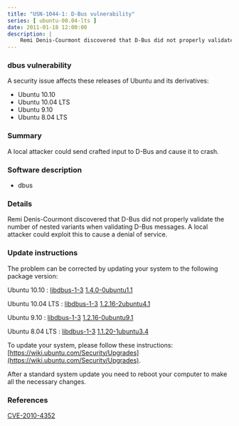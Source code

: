```yaml
---
title: "USN-1044-1: D-Bus vulnerability"
series: [ ubuntu-08.04-lts ]
date: 2011-01-18 12:00:00
description: |
    Remi Denis-Courmont discovered that D-Bus did not properly validate the number of nested variants when validating D-Bus messages. A local attacker could exploit this to cause a denial of service. 
--- 
```

 
### dbus vulnerability

A security issue affects these releases of Ubuntu and its derivatives:

* Ubuntu 10.10
* Ubuntu 10.04 LTS
* Ubuntu 9.10
* Ubuntu 8.04 LTS

### Summary

A local attacker could send crafted input to D-Bus and cause it to crash. 

### Software description

* dbus 

### Details

Remi Denis-Courmont discovered that D-Bus did not properly validate the number of nested variants when validating D-Bus messages. A local attacker could exploit this to cause a denial of service. 

### Update instructions

The problem can be corrected by updating your system to the following package version:

Ubuntu 10.10
 : [libdbus-1-3](https://launchpad.net/ubuntu/+source/dbus) <span> [1.4.0-0ubuntu1.1](https://launchpad.net/ubuntu/+source/dbus/1.4.0-0ubuntu1.1) </span> 

Ubuntu 10.04 LTS
 : [libdbus-1-3](https://launchpad.net/ubuntu/+source/dbus) <span> [1.2.16-2ubuntu4.1](https://launchpad.net/ubuntu/+source/dbus/1.2.16-2ubuntu4.1) </span> 

Ubuntu 9.10
 : [libdbus-1-3](https://launchpad.net/ubuntu/+source/dbus) <span> [1.2.16-0ubuntu9.1](https://launchpad.net/ubuntu/+source/dbus/1.2.16-0ubuntu9.1) </span> 

Ubuntu 8.04 LTS
 : [libdbus-1-3](https://launchpad.net/ubuntu/+source/dbus) <span> [1.1.20-1ubuntu3.4](https://launchpad.net/ubuntu/+source/dbus/1.1.20-1ubuntu3.4) </span> 

To update your system, please follow these instructions: [https://wiki.ubuntu.com/Security/Upgrades](https://wiki.ubuntu.com/Security/Upgrades).

After a standard system update you need to reboot your computer to make all the necessary changes. 

### References

 [CVE-2010-4352](http://people.ubuntu.com/~ubuntu-security/cve/CVE-2010-4352)
 
